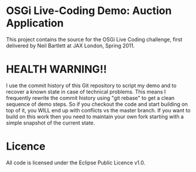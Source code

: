 OSGi Live-Coding Demo: Auction Application
==========================================

This project contains the source for the OSGi Live Coding challenge, first delivered by Neil Bartlett at JAX London, Spring 2011.

HEALTH WARNING!!
================

I use the commit history of this Git repository to script my demo and to recover a known state in case of technical problems. This means I frequently rewrite the commit history using "git rebase" to get a clean sequence of demo steps. So if you checkout the code and start building on top of it, you WILL end up with conflicts vs the master branch. If you want to build on this work then you need to maintain your own fork starting with a simple snapshot of the current state.

Licence
=======

All code is licensed under the Eclipse Public Licence v1.0.